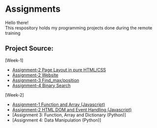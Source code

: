 # Assignments
Hello there!\
This respository holds my programming projects done during the remote training

## Project Source:
 [Week-1]
  * [Assignment-2 Page Layout in pure HTML/CSS](https://github.com/eydiec/remote-assignments/blob/main/Week-1/assignment_2/assignment2.html)
  * [Assignment-2 Website](http://htmlpreview.github.io/?https://github.com/eydiec/remote-assignments/blob/main/Week-1/assignment-2/assignment2.html)
  * [Assignment-3 Find_max/position](https://github.com/eydiec/remote-assignments/blob/main/Week-1/assignment_3/assignment_3.py)
  * [Assignment-4 Binary Search](https://github.com/eydiec/remote-assignments/blob/main/Week-1/assignment_4/assignment_4.py)

[Week-2]
  * [Assignment-1 Function and Array (Javascript)](https://github.com/eydiec/remote-assignments/blob/main/Week-2/Week-2/assignment_1/assignment_1.js)
  * [Assignment-2 HTML DOM and Event Handling (Javascript)](https://github.com/eydiec/remote-assignments/blob/main/Week-2/Week-2/assignment_2/assignment_2.js)
  * [Assignment 3: Function, Array and Dictionary (Python)]
  * [Assignment 4: Data Manipulation (Python)]

